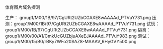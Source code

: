 
体育图片域名探测 

生产： group1/M00/1B/97/CgURt2UZbCGAXE8wAAAAd_PTVuY731.png
压测：group1/M00/1B/97/CgURt2UZbCGAXE8wAAAAd_PTVuY731.png
试玩： group1/M00/1B/97/CgURt2UZbCGAXE8wAAAAd_PTVuY731.png
隔离： group1/M00/00/A1/CmkUcGUZbjuAXeEJAAAAd_PTVuY983.png
测试： group1/M00/15/B0/rBKy7WFo20SAZ8-MAAAV_6HyGVY500.png



 